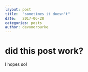 ```yaml
---
layout: post
title:  "sometimes it doesn't"
date:   2017-06-28
categories: posts
author: devonorourke
---
```


# did this post work?
I hopes so!

